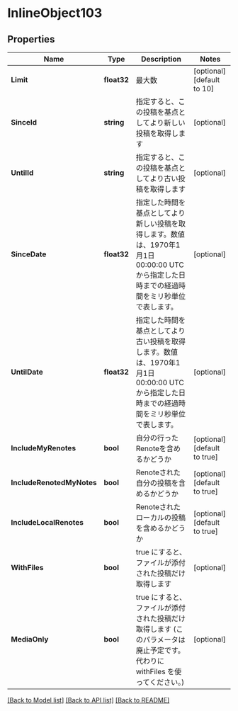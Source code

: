 # InlineObject103

## Properties

Name | Type | Description | Notes
------------ | ------------- | ------------- | -------------
**Limit** | **float32** | 最大数 | [optional] [default to 10]
**SinceId** | **string** | 指定すると、この投稿を基点としてより新しい投稿を取得します | [optional] 
**UntilId** | **string** | 指定すると、この投稿を基点としてより古い投稿を取得します | [optional] 
**SinceDate** | **float32** | 指定した時間を基点としてより新しい投稿を取得します。数値は、1970年1月1日 00:00:00 UTC から指定した日時までの経過時間をミリ秒単位で表します。 | [optional] 
**UntilDate** | **float32** | 指定した時間を基点としてより古い投稿を取得します。数値は、1970年1月1日 00:00:00 UTC から指定した日時までの経過時間をミリ秒単位で表します。 | [optional] 
**IncludeMyRenotes** | **bool** | 自分の行ったRenoteを含めるかどうか | [optional] [default to true]
**IncludeRenotedMyNotes** | **bool** | Renoteされた自分の投稿を含めるかどうか | [optional] [default to true]
**IncludeLocalRenotes** | **bool** | Renoteされたローカルの投稿を含めるかどうか | [optional] [default to true]
**WithFiles** | **bool** | true にすると、ファイルが添付された投稿だけ取得します | [optional] 
**MediaOnly** | **bool** | true にすると、ファイルが添付された投稿だけ取得します (このパラメータは廃止予定です。代わりに withFiles を使ってください。) | [optional] 

[[Back to Model list]](../README.md#documentation-for-models) [[Back to API list]](../README.md#documentation-for-api-endpoints) [[Back to README]](../README.md)


